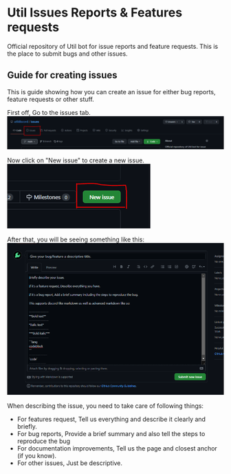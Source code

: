 # Util Issues Reports & Features requests
Official repository of Util bot for issue reports and feature requests. This is the place to submit bugs and other issues.

## Guide for creating issues
This is guide showing how you can create an issue for either bug reports, feature requests or other stuff.

First off, Go to the issues tab. 
![Issues Tab](screenshots/issues_tab.png)

Now click on "New issue" to create a new issue.
![Create a new issue](screenshots/open_issue.png)

After that, you will be seeing something like this:
![Describe issue](screenshots/describe_issue.PNG)

When describing the issue, you need to take care of following things:
- For features request, Tell us everything and describe it clearly and briefly.
- For bug reports, Provide a brief summary and also tell the steps to reproduce the bug
- For documentation improvements, Tell us the page and closest anchor (if you know).
- For other issues, Just be descriptive.

